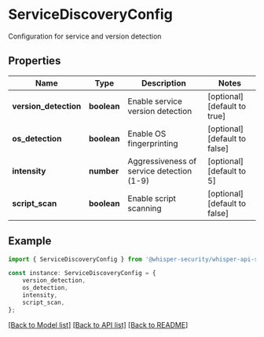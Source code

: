 # ServiceDiscoveryConfig

Configuration for service and version detection

## Properties

Name | Type | Description | Notes
------------ | ------------- | ------------- | -------------
**version_detection** | **boolean** | Enable service version detection | [optional] [default to true]
**os_detection** | **boolean** | Enable OS fingerprinting | [optional] [default to false]
**intensity** | **number** | Aggressiveness of service detection (1-9) | [optional] [default to 5]
**script_scan** | **boolean** | Enable script scanning | [optional] [default to false]

## Example

```typescript
import { ServiceDiscoveryConfig } from '@whisper-security/whisper-api-sdk';

const instance: ServiceDiscoveryConfig = {
    version_detection,
    os_detection,
    intensity,
    script_scan,
};
```

[[Back to Model list]](../README.md#documentation-for-models) [[Back to API list]](../README.md#documentation-for-api-endpoints) [[Back to README]](../README.md)

